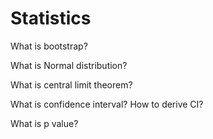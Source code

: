 # Statistics
What is bootstrap?

What is Normal distribution?


What is central limit theorem?


What is confidence interval? How to derive CI?


What is p value?
